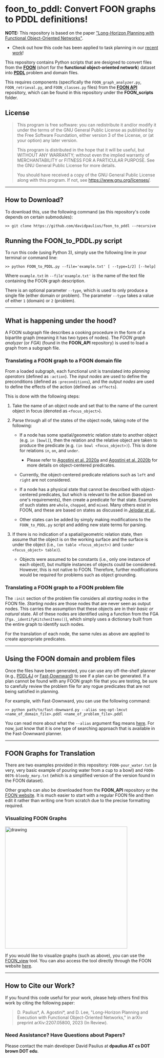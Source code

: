 # foon_to_pddl: Convert FOON graphs to PDDL definitions! #

**NOTE:** This repository is based on the paper ["Long-Horizon Planning with Functional Object-Oriented Networks"](https://arxiv.org/abs/2207.05800). 
- Check out how this code has been applied to task planning in our [recent work](https://davidpaulius.github.io/foon-lhpe)!

This repository contains Python scripts that are designed to convert files from the [**FOON**](http://www.foonets.com) (short for the **functional object-oriented network**) dataset into [**PDDL**](https://planning.wiki/) problem and domain files.

This requires components (specifically the ```FOON_graph_analyzer.py```, ```FOON_retrieval.py```, and ```FOON_classes.py``` files) from the [**FOON API**](https://github.com/davidpaulius/foon_api) repository, which can be found in this repository under the **FOON_scripts** folder.

## License

>    This program is free software: you can redistribute it and/or modify
>    it under the terms of the GNU General Public License as published by
>    the Free Software Foundation, either version 3 of the License, or
>    (at your option) any later version.
>
>    This program is distributed in the hope that it will be useful,
>    but WITHOUT ANY WARRANTY; without even the implied warranty of
>    MERCHANTABILITY or FITNESS FOR A PARTICULAR PURPOSE.  See the
>    GNU General Public License for more details.
>
>    You should have received a copy of the GNU General Public License
>    along with this program.  If not, see <https://www.gnu.org/licenses/>.

---

## How to Download?

To download this, use the following command (as this repository's code depends on certain submodules):

```
>> git clone https://github.com/davidpaulius/foon_to_pddl --recursive
```
## Running the FOON\_to\_PDDL.py script

To run this code (using Python 3), simply use the following line in your terminal or command line:
```
>> python FOON_to_PDDL.py --file='example.txt' [ --type=1/2] [--help]
```

Where ```example.txt``` in ```--file'example.txt'``` is the name of the text file containing the FOON graph description. 

There is an optional parameter ```--type```, which is used to only produce a single file (either domain or problem). The parameter ```--type``` takes a value of either ```1``` (domain) or ```2``` (problem). 

---

## What is happening under the hood?

A FOON subgraph file describes a cooking procedure in the form of a bipartite graph (meaning it has two types of nodes).
The _FOON graph analyzer_ (or _FGA_) (found in the **FOON_API** repository) is used to load a graph from a subgraph file.

### Translating a FOON graph to a FOON domain file

From a loaded subgraph, each functional unit is translated into _planning operators_ (defined as ```:action```). The _input nodes_ are used to define the preconditions (defined as ```:preconditions```), and the _output nodes_ are used to define the effects of the action (defined as ```:effects```). 

This is done with the following steps:

1. Take the name of an object node and set that to the name of the current object in focus (denoted as ```<focus_object>```).

2. Parse through all of the states of the object node, taking note of the following:

	- If a node has some spatial/geometric relation state to another object (e.g. ```in [bowl]```), then the relation and the relative object are taken to produce the predicate (e.g. ```(in bowl <focus_object>)```). This is done for relations ```in```, ```on```, and ```under```. 
		- Please refer to [Agostini et al. 2020a](https://ieeexplore.ieee.org/abstract/document/9140305) and [Agostini et al. 2020b](https://arxiv.org/abs/2007.08251) for more details on object-centered predicates.
	
	- Currently, the object-centered predicate relations such as ```left``` and ```right``` are not considered.

	- If a node has a physical state that cannot be described with object-centered predicates, but which is relevant to the action (based on one's requirements), then create a predicate for that state. Examples of such states are ```whole```, ```chopped```, and ```mixed```. Many others exist in FOON, and these are based on states as discussed in [Jelodar et al.](https://arxiv.org/abs/1805.06956).
	
	- Other states can be added by simply making modifications to the ```FOON_to_PDDL.py``` script and adding new state terms for parsing.

3. If there is no indication of a spatial/geometric relation state, then assume that the object is on the working surface and the surface is under the object (i.e., ```(on table <focus_object>)``` and ```(under <focus_object> table)```).

	- Objects were assumed to be constants (i.e., only one instance of each object), but multiple instances of objects could be considered. However, this is not native to FOON. Therefore, further modifications would be required for problems such as object grounding.

### Translating a FOON graph to a FOON problem file
The ```:init``` section of the problem file considers all _starting nodes_ in the FOON file. *Starting nodes* are those nodes that are never seen as output nodes. This carries the assumption that these objects are in their _basic or natural_ state. All of these nodes are identified using a function from the FGA (```fga._identifyKitchenItems()```), which simply uses a dictionary built from the entire graph to identify such nodes. 

For the translation of each node, the same rules as above are applied to create appropriate predicates.

---

## Using the FOON domain and problem files

Once the files have been generated, you can use any off-the-shelf planner (e.g., [PDDL4J](https://github.com/pellierd/pddl4j) or [Fast-Downward](https://github.com/aibasel/downward)) to see if a plan can be generated. If a plan cannot be found with any FOON graph file that you are testing, be sure to carefully review the problem file for any rogue predicates that are not being satisfied in planning.

For example, with Fast-Downward, you can use the following command:
```
>> python path/to/fast-downward.py --alias seq-opt-lmcut <name_of_domain_file>.pddl <name_of_problem_file>.pddl
```

You can read more about what the ```--alias``` argument flag means [here](https://www.fast-downward.org/IpcPlanners). For now, just know that it is one type of searching approach that is available in the Fast-Downward planner.

---

## FOON Graphs for Translation

There are two examples provided in this repository: ```FOON-pour_water.txt``` (a very, very basic example of pouring water from a cup to a bowl) and ```FOON-0076-bloody_mary.txt``` (which is a simplified version of the version found in the FOON dataset).

Other graphs can also be downloaded from the **FOON\_API** repository or the [FOON website](http://foonets.com/foon_subgraphs/subgraphs/). It is much easier to start with a regular FOON file and then edit it rather than writing one from scratch due to the precise formatting required.

### Visualizing FOON Graphs

<img src="https://user-images.githubusercontent.com/11097628/145078748-1429b4f1-6300-43fa-a4f1-14a18885ae63.png" alt="drawing" width="400"/>

If you would like to visualize graphs (such as above), you can use the [FOON_view](https://github.com/davidpaulius/foon_view) tool. You can also access the tool directly through the FOON website [here](http://foonets.com/FOON_view/visualizer.html).

---

## How to Cite our Work?

If you found this code useful for your work, please help others find this work by citing the following paper:

> D. Paulius*, A. Agostini*, and D. Lee, "Long-Horizon Planning and Execution with Functional Object-Oriented Networks," in arXiv preprint arXiv:2207.05800, 2023 (In Review).

### Need Assistance? Have Questions about Papers?

Please contact the main developer David Paulius at **dpaulius AT cs DOT brown DOT edu**.


